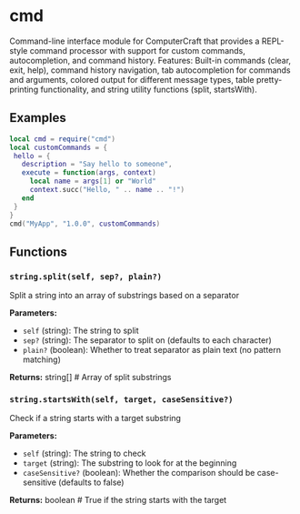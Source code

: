 # cmd

Command-line interface module for ComputerCraft that provides a REPL-style command processor with support for custom commands, autocompletion, and command history. Features: Built-in commands (clear, exit, help), command history navigation, tab autocompletion for commands and arguments, colored output for different message types, table pretty-printing functionality, and string utility functions (split, startsWith).

## Examples

```lua
local cmd = require("cmd")
local customCommands = {
 hello = {
   description = "Say hello to someone",
   execute = function(args, context)
     local name = args[1] or "World"
     context.succ("Hello, " .. name .. "!")
   end
 }
}
cmd("MyApp", "1.0.0", customCommands)
```

## Functions

### `string.split(self, sep?, plain?)`

Split a string into an array of substrings based on a separator

**Parameters:**

- `self` (string): The string to split
- `sep?` (string): The separator to split on (defaults to each character)
- `plain?` (boolean): Whether to treat separator as plain text (no pattern matching)

**Returns:** string[] # Array of split substrings

### `string.startsWith(self, target, caseSensitive?)`

Check if a string starts with a target substring

**Parameters:**

- `self` (string): The string to check
- `target` (string): The substring to look for at the beginning
- `caseSensitive?` (boolean): Whether the comparison should be case-sensitive (defaults to false)

**Returns:** boolean # True if the string starts with the target

